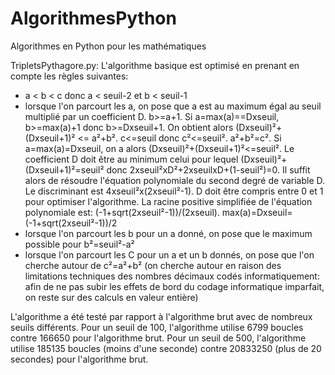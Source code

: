 # AlgorithmesPython
 Algorithmes en Python pour les mathématiques

TripletsPythagore.py:
 L'algorithme basique est optimisé en prenant en compte les règles suivantes:
   * a < b < c donc a < seuil-2 et b < seuil-1
   * lorsque l'on parcourt les a, on pose que a est au maximum égal au seuil multiplié par un coefficient D. b>=a+1. Si a=max(a)==Dxseuil, b>=max(a)+1 donc b>=Dxseuil+1. On obtient alors (Dxseuil)²+(Dxseuil+1)² <= a²+b². c<=seuil donc c²<=seuil². a²+b²=c². Si a=max(a)=Dxseuil, on a alors (Dxseuil)²+(Dxseuil+1)²<=seuil². Le coefficient D doit être au minimum celui pour lequel (Dxseuil)²+(Dxseuil+1)²=seuil² donc 2xseuil²xD²+2xseuilxD+(1-seuil²)=0. Il suffit alors de résoudre l'équation polynomiale du second degré de variable D. Le discriminant est 4xseuil²x(2xseuil²-1). D doit être compris entre 0 et 1 pour optimiser l'algorithme. La racine positive simplifiée de l'équation polynomiale est: (-1+sqrt(2xseuil²-1))/(2xseuil). max(a)=Dxseuil=(-1+sqrt(2xseuil²-1))/2
   * lorsque l'on parcourt les b pour un a donné, on pose que le maximum possible pour b²=seuil²-a²
   * lorsque l'on parcourt les C pour un a et un b donnés, on pose que l'on cherche autour de c²=a²+b² (on cherche autour en raison des limitations techniques des nombres décimaux codés informatiquement: afin de ne pas subir les effets de bord du codage informatique imparfait, on reste sur des calculs en valeur entière)
   
 L'algorithme a été testé par rapport à l'algorithme brut avec de nombreux seuils différents.
 Pour un seuil de 100, l'algorithme utilise 6799 boucles contre 166650 pour l'algorithme brut.
 Pour un seuil de 500, l'algorithme utilise 185135 boucles (moins d'une seconde) contre 20833250 (plus de 20 secondes) pour l'algorithme brut.
   
 
